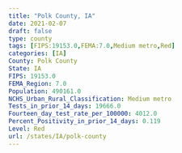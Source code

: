 ```yaml
---
title: "Polk County, IA"
date: 2021-02-07
draft: false
type: county
tags: [FIPS:19153.0,FEMA:7.0,Medium metro,Red]
categories: [IA]
County: Polk County
State: IA
FIPS: 19153.0
FEMA_Region: 7.0
Population: 490161.0
NCHS_Urban_Rural_Classification: Medium metro
Tests_in_prior_14_days: 19666.0
Fourteen_day_test_rate_per_100000: 4012.0
Percent_Positivity_in_prior_14_days: 0.119
Level: Red
url: /states/IA/polk-county
---
```



